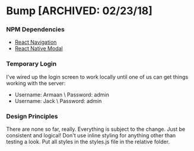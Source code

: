 # Bump [ARCHIVED: 02/23/18]

### NPM Dependencies
* [React Navigation](https://reactnavigation.org/docs/intro/)
* [React Native Modal](https://github.com/react-native-community/react-native-modal)

### Temporary Login
I've wired up the login screen to work locally until one of us can get things working with the server:
* Username: Armaan \\ Password: admin
* Username: Jack \\ Password: admin

### Design Principles
There are none so far, really. Everything is subject to the change. Just be consistent and logical! Don't use inline styling for anything other than testing a look. Put all styles in the styles.js file in the relative folder.
